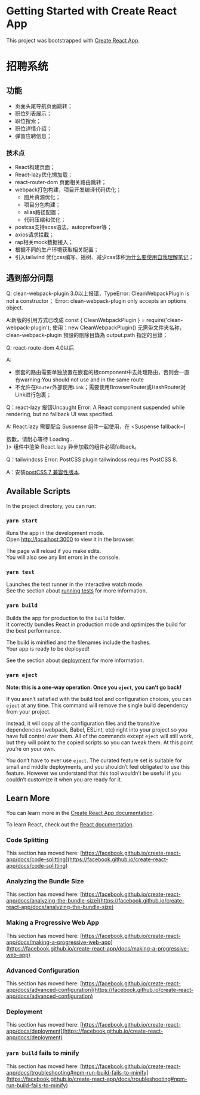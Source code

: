 # Getting Started with Create React App

This project was bootstrapped with [Create React App](https://github.com/facebook/create-react-app).

# 招聘系统

## 功能

* 页面头尾导航页面跳转；
* 职位列表展示；
* 职位搜索；
* 职位详情介绍；
* 弹窗应聘信息；

### 技术点

* React构建页面；
* React-lazy优化懒加载；
* react-router-dom 页面相关路由跳转；
* webpack打包构建，项目开发编译代码优化；
    * 图片资源优化；
    * 项目分包构建；
    * alias路径配置；
    * 代码压缩和优化；
* postcss支持scss语法，autoprefixer等；
* axios请求拦截；
* rap相关mock数据接入；
* 根据不同的生产环境获取相关配置；
* 引入tailwind 优化css编写、摇树、减少css体积[为什么要使用自我理解笔记](https://note.youdao.com/s/ISxeikaI)；

## 遇到部分问题

Q: clean-webpack-plugin 3.0以上报错，TypeError: CleanWebpackPlugin is not a constructor；
Error: clean-webpack-plugin only accepts an options object. 

A:新版的引用方式已改成 const { CleanWebpackPlugin } = require('clean-webpack-plugin');
使用：new CleanWebpackPlugin() 无需带文件夹名称，clean-webpack-plugin 預設的刪除目錄為 output.path 指定的目錄；

Q: react-route-dom 4.0以后

A: 
* 嵌套的路由需要单独放置在嵌套的根component中去处理路由，否则会一直有warning:You should not use <Route component> and <Route children> in the same route
* 不允许在`Router`外部使用`Link`；需要使用BrowserRouter或HashRouter对Link进行包裹；

Q：react-lazy 报错Uncaught Error: A React component suspended while rendering, but no fallback UI was specified.

A: React.lazy 需要配合 Suspense 组件一起使用，在 <Suspense fallback={<div>抱歉，请耐心等待 Loading...</div>}></Suspense> 组件中渲染 React.lazy 异步加载的组件必填fallback。

Q：tailwindcss Error: PostCSS plugin tailwindcss requires PostCSS 8.

A：安装[postCSS 7 兼容性版本](https://docs.tailwindchina.com/docs/installation#post-css-7).



## Available Scripts

In the project directory, you can run:

### `yarn start`

Runs the app in the development mode.\
Open [http://localhost:3000](http://localhost:3000) to view it in the browser.

The page will reload if you make edits.\
You will also see any lint errors in the console.

### `yarn test`

Launches the test runner in the interactive watch mode.\
See the section about [running tests](https://facebook.github.io/create-react-app/docs/running-tests) for more information.

### `yarn build`

Builds the app for production to the `build` folder.\
It correctly bundles React in production mode and optimizes the build for the best performance.

The build is minified and the filenames include the hashes.\
Your app is ready to be deployed!

See the section about [deployment](https://facebook.github.io/create-react-app/docs/deployment) for more information.

### `yarn eject`

**Note: this is a one-way operation. Once you `eject`, you can’t go back!**

If you aren’t satisfied with the build tool and configuration choices, you can `eject` at any time. This command will remove the single build dependency from your project.

Instead, it will copy all the configuration files and the transitive dependencies (webpack, Babel, ESLint, etc) right into your project so you have full control over them. All of the commands except `eject` will still work, but they will point to the copied scripts so you can tweak them. At this point you’re on your own.

You don’t have to ever use `eject`. The curated feature set is suitable for small and middle deployments, and you shouldn’t feel obligated to use this feature. However we understand that this tool wouldn’t be useful if you couldn’t customize it when you are ready for it.

## Learn More

You can learn more in the [Create React App documentation](https://facebook.github.io/create-react-app/docs/getting-started).

To learn React, check out the [React documentation](https://reactjs.org/).

### Code Splitting

This section has moved here: [https://facebook.github.io/create-react-app/docs/code-splitting](https://facebook.github.io/create-react-app/docs/code-splitting)

### Analyzing the Bundle Size

This section has moved here: [https://facebook.github.io/create-react-app/docs/analyzing-the-bundle-size](https://facebook.github.io/create-react-app/docs/analyzing-the-bundle-size)

### Making a Progressive Web App

This section has moved here: [https://facebook.github.io/create-react-app/docs/making-a-progressive-web-app](https://facebook.github.io/create-react-app/docs/making-a-progressive-web-app)

### Advanced Configuration

This section has moved here: [https://facebook.github.io/create-react-app/docs/advanced-configuration](https://facebook.github.io/create-react-app/docs/advanced-configuration)

### Deployment

This section has moved here: [https://facebook.github.io/create-react-app/docs/deployment](https://facebook.github.io/create-react-app/docs/deployment)

### `yarn build` fails to minify

This section has moved here: [https://facebook.github.io/create-react-app/docs/troubleshooting#npm-run-build-fails-to-minify](https://facebook.github.io/create-react-app/docs/troubleshooting#npm-run-build-fails-to-minify)
